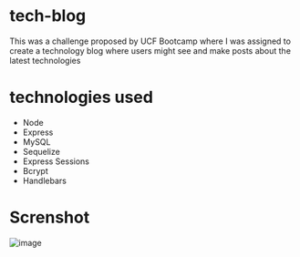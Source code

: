 # tech-blog

This was a challenge proposed by UCF Bootcamp where I was assigned to create a technology blog where users might see and make posts about the latest technologies

# technologies used

- Node
- Express
- MySQL
- Sequelize
- Express Sessions
- Bcrypt
- Handlebars

# Screnshot

![image](https://user-images.githubusercontent.com/60278396/190935151-19192c9e-93d6-4ca5-b248-4efee1a769a5.png)
